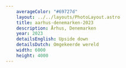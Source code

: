```yaml
---
    averageColor: "#69727d"
    layout: ../../layouts/PhotoLayout.astro
    title: aarhus-denemarken-2023
    description: Århus, Denemarken
    year: 2023
    detailsEnglish: Upside down
    detailsDutch: Omgekeerde wereld
    width: 6000
    height: 4000
---
```

